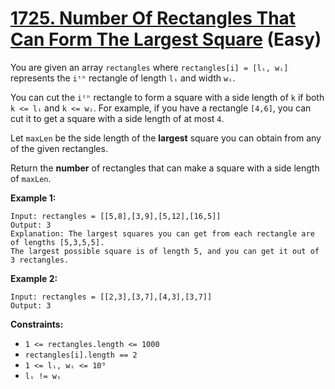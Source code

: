 # [1725. Number Of Rectangles That Can Form The Largest Square][link] (Easy)

[link]: https://leetcode.com/problems/number-of-rectangles-that-can-form-the-largest-square/

You are given an array `rectangles` where `rectangles[i] = [lᵢ, wᵢ]` represents the `iᵗʰ` rectangle
of length `lᵢ` and width `wᵢ`.

You can cut the `iᵗʰ` rectangle to form a square with a side length of `k` if both `k <= lᵢ` and `k
<= wᵢ`. For example, if you have a rectangle `[4,6]`, you can cut it to get a square with a side
length of at most `4`.

Let `maxLen` be the side length of the **largest** square you can obtain from any of the given
rectangles.

Return the **number** of rectangles that can make a square with a side length of  `maxLen`.

**Example 1:**

```
Input: rectangles = [[5,8],[3,9],[5,12],[16,5]]
Output: 3
Explanation: The largest squares you can get from each rectangle are of lengths [5,3,5,5].
The largest possible square is of length 5, and you can get it out of 3 rectangles.
```

**Example 2:**

```
Input: rectangles = [[2,3],[3,7],[4,3],[3,7]]
Output: 3
```

**Constraints:**

- `1 <= rectangles.length <= 1000`
- `rectangles[i].length == 2`
- `1 <= lᵢ, wᵢ <= 10⁹`
- `lᵢ != wᵢ`
